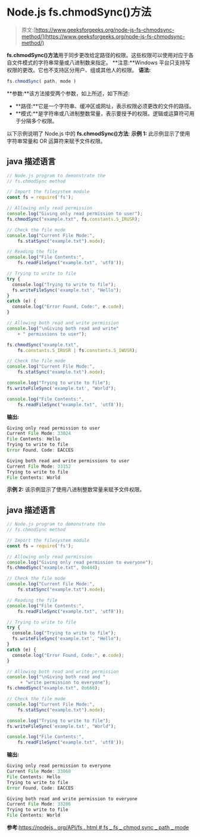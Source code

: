 # Node.js fs.chmodSync()方法

> 原文:[https://www.geeksforgeeks.org/node-js-fs-chmodsync-method/](https://www.geeksforgeeks.org/node-js-fs-chmodsync-method/)

**fs.chmodSync()方法**用于同步更改给定路径的权限。这些权限可以使用对应于各自文件模式的字符串常量或八进制数来指定。
**注意:**Windows 平台只支持写权限的更改。它也不支持区分用户、组或其他人的权限。
**语法:**

```js
fs.chmodSync( path, mode )
```

**参数:**该方法接受两个参数，如上所述，如下所述:

*   **路径:**它是一个字符串、缓冲区或网址，表示权限必须更改的文件的路径。
*   **模式:**是字符串或八进制整数常量，表示要授予的权限。逻辑或运算符可用于分隔多个权限。

以下示例说明了 Node.js 中的 **fs.chmodSync()方法**:
**示例 1:** 此示例显示了使用字符串常量和 OR 运算符来赋予文件权限。

## java 描述语言

```js
// Node.js program to demonstrate the
// fs.chmodSync method

// Import the filesystem module
const fs = require('fs');

// Allowing only read permission
console.log("Giving only read permission to user");
fs.chmodSync("example.txt", fs.constants.S_IRUSR);

// Check the file mode
console.log("Current File Mode:", 
    fs.statSync("example.txt").mode);

// Reading the file
console.log("File Contents:", 
    fs.readFileSync("example.txt", 'utf8'));

// Trying to write to file
try {
  console.log("Trying to write to file");
  fs.writeFileSync('example.txt', "Hello");
}
catch (e) {
  console.log("Error Found, Code:", e.code);
}

// Allowing both read and write permission
console.log("\nGiving both read and write"
    + " permissions to user");

fs.chmodSync("example.txt",
    fs.constants.S_IRUSR | fs.constants.S_IWUSR);

// Check the file mode
console.log("Current File Mode:",
    fs.statSync("example.txt").mode);

console.log("Trying to write to file");
fs.writeFileSync('example.txt', "World");

console.log("File Contents:",
    fs.readFileSync("example.txt", 'utf8'));
```

**输出:**

```js
Giving only read permission to user
Current File Mode: 33024
File Contents: Hello
Trying to write to file
Error Found, Code: EACCES

Giving both read and write permissions to user
Current File Mode: 33152
Trying to write to file
File Contents: World
```

**示例 2:** 该示例显示了使用八进制整数常量来赋予文件权限。

## java 描述语言

```js
// Node.js program to demonstrate the
// fs.chmodSync method

// Import the filesystem module
const fs = require('fs');

// Allowing only read permission
console.log("Giving only read permission to everyone");
fs.chmodSync("example.txt", 0o444);

// Check the file mode
console.log("Current File Mode:", 
    fs.statSync("example.txt").mode);

// Reading the file
console.log("File Contents:", 
    fs.readFileSync("example.txt", 'utf8'));

// Trying to write to file
try {
  console.log("Trying to write to file");
  fs.writeFileSync('example.txt', "Hello");
}
catch (e) {
  console.log("Error Found, Code:", e.code);
}

// Allowing both read and write permission
console.log("\nGiving both read and "
     + "write permission to everyone");
fs.chmodSync("example.txt", 0o666);

// Check the file mode
console.log("Current File Mode:", 
    fs.statSync("example.txt").mode);

console.log("Trying to write to file");
fs.writeFileSync('example.txt', "World");

console.log("File Contents:", 
    fs.readFileSync("example.txt", 'utf8'));
```

**输出:**

```js
Giving only read permission to everyone
Current File Mode: 33060
File Contents: Hello
Trying to write to file
Error Found, Code: EACCES

Giving both read and write permission to everyone
Current File Mode: 33206
Trying to write to file
File Contents: World
```

**参考:**[https://nodejs . org/API/fs . html # fs _ fs _ chmod sync _ path _ mode](https://nodejs.org/api/fs.html#fs_fs_chmodsync_path_mode)